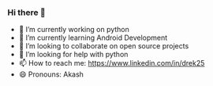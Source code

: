 ### Hi there 👋




- 🔭 I’m currently working on python
- 🌱 I’m currently learning Android Development
- 👯 I’m looking to collaborate on open source projects
- 🤔 I’m looking for help with python
- 📫 How to reach me: https://www.linkedin.com/in/drek25
- 😄 Pronouns: Akash
